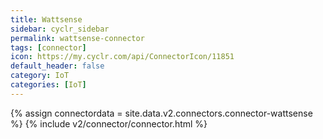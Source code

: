 ```yaml
---
title: Wattsense
sidebar: cyclr_sidebar
permalink: wattsense-connector
tags: [connector]
icon: https://my.cyclr.com/api/ConnectorIcon/11851
default_header: false
category: IoT
categories: [IoT]
---
```

{% assign connectordata = site.data.v2.connectors.connector-wattsense %}
{% include v2/connector/connector.html %}	